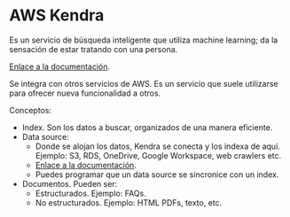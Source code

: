 # AWS Kendra

Es un servicio de búsqueda inteligente que utiliza machine learning; da la sensación de estar tratando con una persona.

[Enlace a la documentación](https://docs.aws.amazon.com/kendra/latest/dg/what-is-kendra.html).

Se integra con otros servicios de AWS. Es un servicio que suele utilizarse para ofrecer nueva funcionalidad a otros.

Conceptos:

- Index. Son los datos a buscar, organizados de una manera eficiente.
- Data source:
  - Donde se alojan los datos, Kendra se conecta y los indexa de aquí. Ejemplo: S3, RDS, OneDrive, Google Workspace, web crawlers etc.
  - [Enlace a la documentación](https://docs.aws.amazon.com/kendra/latest/dg/hiw-data-source.html).
  - Puedes programar que un data source se sincronice con un index.
- Documentos. Pueden ser:
  - Estructurados. Ejemplo: FAQs.
  - No estructurados. Ejemplo: HTML PDFs, texto, etc.
